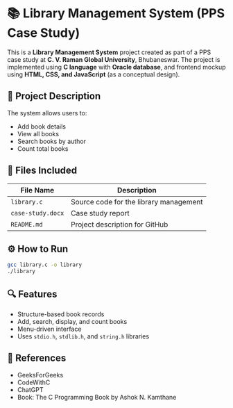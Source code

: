# 📚 Library Management System (PPS Case Study)

This is a **Library Management System** project created as part of a PPS case study at **C. V. Raman Global University**, Bhubaneswar. The project is implemented using **C language** with **Oracle database**, and frontend mockup using **HTML, CSS, and JavaScript** (as a conceptual design).

## 📄 Project Description

The system allows users to:
- Add book details
- View all books
- Search books by author
- Count total books

## 📁 Files Included

| File Name         | Description                              |
|------------------|------------------------------------------|
| `library.c`       | Source code for the library management   |
| `case-study.docx` | Case study report                        |
| `README.md`       | Project description for GitHub           |

## ⚙️ How to Run

```bash
gcc library.c -o library
./library
```

## 🔍 Features

- Structure-based book records
- Add, search, display, and count books
- Menu-driven interface
- Uses `stdio.h`, `stdlib.h`, and `string.h` libraries

## 🧾 References

- GeeksForGeeks
- CodeWithC
- ChatGPT
- Book: The C Programming Book by Ashok N. Kamthane
